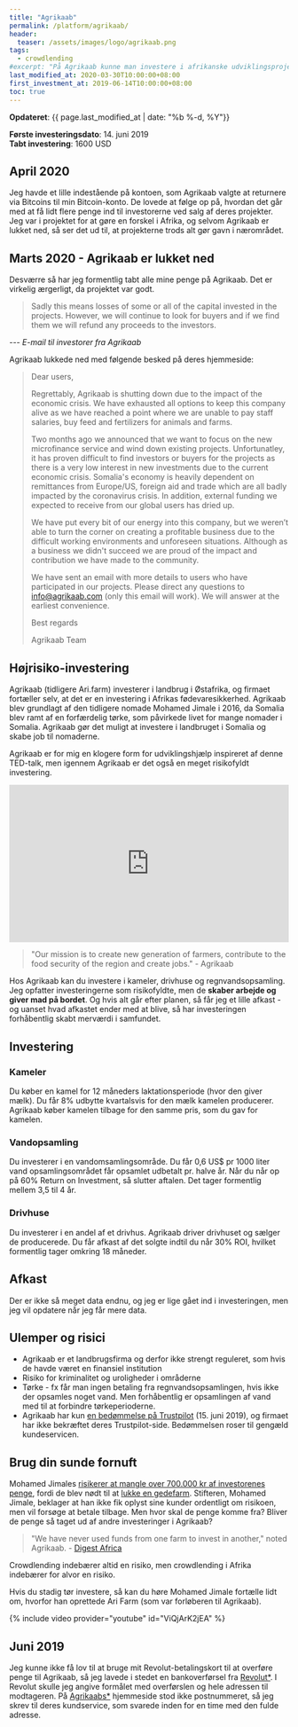 ```yaml
---
title: "Agrikaab"
permalink: /platform/agrikaab/
header:
  teaser: /assets/images/logo/agrikaab.png
tags:
  - crowdlending
#excerpt: "På Agrikaab kunne man investere i afrikanske udviklingsprojekter. Platformen er gået ned."
last_modified_at: 2020-03-30T10:00:00+08:00
first_investment_at: 2019-06-14T10:00:00+08:00
toc: true
---
```


**Opdateret**: {{ page.last_modified_at | date: "%b %-d, %Y"}}

**Første investeringsdato**: 14. juni 2019  
**Tabt investering**: 1600 USD



## April 2020

Jeg havde et lille indestående på kontoen, som Agrikaab valgte at returnere via Bitcoins til min Bitcoin-konto. De lovede at følge op på, hvordan det går med at få lidt flere penge ind til investorerne ved salg af deres projekter. Jeg var i projektet for at gøre en forskel i Afrika, og selvom Agrikaab er lukket ned, så ser det ud til, at projekterne trods alt gør gavn i nærområdet.

## Marts 2020 - Agrikaab er lukket ned

Desværre så har jeg formentlig tabt alle mine penge på Agrikaab. Det er virkelig ærgerligt, da projektet var godt.

> Sadly this means losses of some or all of the capital invested in the projects. However, we will continue to look for buyers and if we find them we will refund any proceeds to the investors.

--- <cite>E-mail til investorer fra Agrikaab</cite>

Agrikaab lukkede ned med følgende besked på deres hjemmeside:

> Dear users,
>
> Regrettably, Agrikaab is shutting down due to the impact of the economic crisis. We have exhausted all options to keep this company alive as we have reached a point where we are unable to pay staff salaries, buy feed and fertilizers for animals and farms.
>
> Two months ago we announced that we want to focus on the new microfinance service and wind down existing projects. Unfortunatley, it has proven difficult to find investors or buyers for the projects as there is a very low interest in new investments due to the current economic crisis. Somalia's economy is heavily dependent on remittances from Europe/US, foreign aid and trade which are all badly impacted by the coronavirus crisis. In addition, external funding we expected to receive from our global users has dried up.
>
> We have put every bit of our energy into this company, but we weren’t able to turn the corner on creating a profitable business due to the difficult working environments and unforeseen situations. Although as a business we didn't succeed we are proud of the impact and contribution we have made to the community. 
>
> We have sent an email with more details to users who have participated in our projects. Please direct any questions to info@agrikaab.com (only this email will work). We will answer at the earliest convenience.
>
> Best regards
>
> Agrikaab Team

## Højrisiko-investering

Agrikaab (tidligere Ari.farm) investerer i landbrug i Østafrika, og firmaet fortæller selv, at det er en investering i Afrikas fødevaresikkerhed. Agrikaab blev grundlagt af den tidligere nomade Mohamed Jimale i 2016, da Somalia blev ramt af en forfærdelig tørke, som påvirkede livet for mange nomader i Somalia. Agrikaab gør det muligt at investere i landbruget i Somalia og skabe job til nomaderne.

Agrikaab er for mig en klogere form for udviklingshjælp inspireret af denne TED-talk, men igennem Agrikaab er det også en meget risikofyldt investering.

<div style="max-width:854px"><div style="position:relative;height:0;padding-bottom:56.25%"><iframe src="https://embed.ted.com/talks/paul_o_connell_investments_in_the_future_a_new_approach_to_foreign_aid" width="854" height="480" style="position:absolute;left:0;top:0;width:100%;height:100%" frameborder="0" scrolling="no" allowfullscreen></iframe></div></div>

> "Our mission is to create new generation of farmers, contribute to the food security of the region and create jobs."
> \- Agrikaab

Hos Agrikaab kan du investere i kameler, drivhuse og regnvandsopsamling. Jeg opfatter investeringerne som risikofyldte, men de **skaber arbejde og giver mad på bordet**. Og hvis alt går efter planen, så får jeg et lille afkast - og uanset hvad afkastet ender med at blive, så har investeringen forhåbentlig skabt merværdi i samfundet.

## Investering

### Kameler

Du køber en kamel for 12 måneders laktationsperiode (hvor den giver mælk). Du får 8% udbytte kvartalsvis for den mælk kamelen producerer. Agrikaab køber kamelen tilbage for den samme pris, som du gav for kamelen.

### Vandopsamling

Du investerer i en vandomsamlingsområde. Du får 0,6 US$ pr 1000 liter vand opsamlingsområdet får opsamlet udbetalt pr. halve år. Når du når op på 60% Return on Investment, så slutter aftalen. Det tager formentlig mellem 3,5 til 4 år.

### Drivhuse

Du investerer i en andel af et drivhus. Agrikaab driver drivhuset og sælger de producerede. Du får afkast af det solgte indtil du når 30% ROI, hvilket formentlig tager omkring 18 måneder.

## Afkast

Der er ikke så meget data endnu, og jeg er lige gået ind i investeringen, men jeg vil opdatere når jeg får mere data.

## Ulemper og risici

- Agrikaab er et landbrugsfirma og derfor ikke strengt reguleret, som hvis de havde været en finansiel institution
- Risiko for kriminalitet og uroligheder i områderne
- Tørke - fx får man ingen betaling fra regnvandsopsamlingen, hvis ikke der opsamles noget vand. Men forhåbentlig er opsamlingen af vand med til at forbindre tørkeperioderne.
- Agrikaab har kun [en bedømmelse på Trustpilot](https://www.trustpilot.com/review/ari.farm) (15. juni 2019), og firmaet har ikke bekræftet deres Trustpilot-side. Bedømmelsen roser til gengæld kundeservicen.

## Brug din sunde fornuft

Mohamed Jimales [risikerer at mangle over 700.000 kr af investorenes penge](https://www.breakit.se/artikel/19391/mohamed-jimales-getprojekt-misslyckades), fordi de blev nødt til at [lukke en gedefarm](https://digestafrica.com/somalia-startup-agrikaab-goats-farms). Stifteren, Mohamed Jimale, beklager at han ikke fik oplyst sine kunder ordentligt om risikoen, men vil forsøge at betale tilbage. Men hvor skal de penge komme fra? Bliver de penge så taget ud af andre investeringer i Agrikaab? 

> "We have never used funds from one farm to invest in another," noted Agrikaab.
> \- [Digest Africa](https://digestafrica.com/somalia-startup-agrikaab-goats-farms)

Crowdlending indebærer altid en risiko, men crowdlending i Afrika indebærer for alvor en risiko.

Hvis du stadig tør investere, så kan du høre Mohamed Jimale fortælle lidt om, hvorfor han oprettede Ari Farm (som var forløberen til Agrikaab).

{% include video provider="youtube" id="ViQjArK2jEA" %}

## Juni 2019

Jeg kunne ikke få lov til at bruge mit Revolut-betalingskort til at overføre penge til Agrikaab, så jeg lavede i stedet en bankoverførsel fra [Revolut\*](/go/revolut/). I Revolut skulle jeg angive formålet med overførslen og hele adressen til modtageren. På [Agrikaabs\*](/go/agrikaab/) hjemmeside stod ikke postnummeret, så jeg skrev til deres kundservice, som svarede inden for en time med den fulde adresse. 
